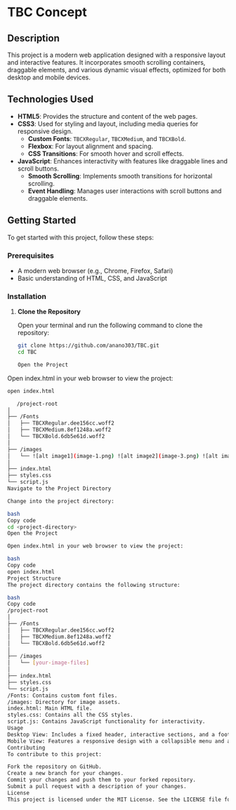 # TBC Concept

## Description

This project is a modern web application designed with a responsive layout and interactive features. It incorporates smooth scrolling containers, draggable elements, and various dynamic visual effects, optimized for both desktop and mobile devices.

## Technologies Used

- **HTML5**: Provides the structure and content of the web pages.
- **CSS3**: Used for styling and layout, including media queries for responsive design.
  - **Custom Fonts**: `TBCXRegular`, `TBCXMedium`, and `TBCXBold`.
  - **Flexbox**: For layout alignment and spacing.
  - **CSS Transitions**: For smooth hover and scroll effects.
- **JavaScript**: Enhances interactivity with features like draggable lines and scroll buttons.
  - **Smooth Scrolling**: Implements smooth transitions for horizontal scrolling.
  - **Event Handling**: Manages user interactions with scroll buttons and draggable elements.

## Getting Started

To get started with this project, follow these steps:

### Prerequisites

- A modern web browser (e.g., Chrome, Firefox, Safari)
- Basic understanding of HTML, CSS, and JavaScript

### Installation

1. **Clone the Repository**

   Open your terminal and run the following command to clone the repository:

   ```bash
   git clone https://github.com/anano303/TBC.git
   cd TBC

   Open the Project
   ```

Open index.html in your web browser to view the project:

```bash
open index.html

   /project-root
│
├── /Fonts
│   ├── TBCXRegular.dee156cc.woff2
│   ├── TBCXMedium.8ef1248a.woff2
│   └── TBCXBold.6db5e61d.woff2
│
├── /images
│   └── ![alt image1](image-1.png) ![alt image2](image-3.png) ![alt image3](image-2.png)]
│
├── index.html
├── styles.css
└── script.js
Navigate to the Project Directory

Change into the project directory:

bash
Copy code
cd <project-directory>
Open the Project

Open index.html in your web browser to view the project:

bash
Copy code
open index.html
Project Structure
The project directory contains the following structure:

bash
Copy code
/project-root
│
├── /Fonts
│   ├── TBCXRegular.dee156cc.woff2
│   ├── TBCXMedium.8ef1248a.woff2
│   └── TBCXBold.6db5e61d.woff2
│
├── /images
│   └── [your-image-files]
│
├── index.html
├── styles.css
└── script.js
/Fonts: Contains custom font files.
/images: Directory for image assets.
index.html: Main HTML file.
styles.css: Contains all the CSS styles.
script.js: Contains JavaScript functionality for interactivity.
Usage
Desktop View: Includes a fixed header, interactive sections, and a footer.
Mobile View: Features a responsive design with a collapsible menu and adjusted layouts.
Contributing
To contribute to this project:

Fork the repository on GitHub.
Create a new branch for your changes.
Commit your changes and push them to your forked repository.
Submit a pull request with a description of your changes.
License
This project is licensed under the MIT License. See the LICENSE file for more details.
```
